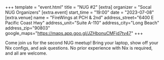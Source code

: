 +++
template = "event.html"
title = "NUG #2"
[extra]
organizer = "Socal NUG Organizers"
[extra.event]
start_time = "19:00"
date = "2023-07-08"
[extra.venue]
name = "FireWings at PCH & 2nd"
address_street="6400 E Pacific Coast Hwy"
address_unit="Suite A-110"
address_city="Long Beach"
address_zip="90803"
google_maps="https://maps.app.goo.gl/JZHbonuCMFjd7tv47"
+++

Come join us for the second NUG meetup! Bring your laptop, show off your Nix configs, and ask questions.
No prior experience with Nix is required, and all are welcome.

